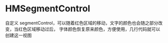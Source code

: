 # HMSegmentControl
自定义 segmentControl，可以随着红色区域的移动，文字的颜色也会随之部分改变，当红色区域移动过后，
字体颜色恢复原来颜色，方便使用，几行代码就可以创建这一视图
